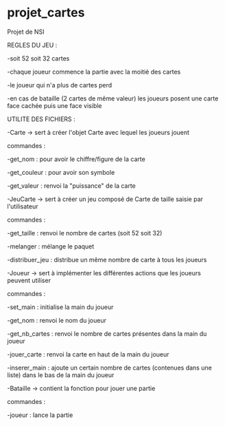# projet_cartes
Projet de NSI 


REGLES DU JEU :

-soit 52 soit 32 cartes

-chaque joueur commence la partie avec la moitié des cartes

-le joueur qui n'a plus de cartes perd

-en cas de bataille (2 cartes de même valeur) les joueurs posent une carte face cachée puis une face visible


UTILITE DES FICHIERS :

-Carte -> sert à créer l'objet Carte avec lequel les joueurs jouent

  commandes :
  
  -get_nom : pour avoir le chiffre/figure de la carte 
  
  -get_couleur : pour avoir son symbole
  
  -get_valeur : renvoi la "puissance" de la carte
  
  
-JeuCarte -> sert à créer un jeu composé de Carte de taille saisie par l'utilisateur

  commandes :
  
  -get_taille : renvoi le nombre de cartes (soit 52 soit 32)
  
  -melanger : mélange le paquet
  
  -distribuer_jeu : distribue un même nombre de carte à tous les joueurs
  
-Joueur -> sert à implémenter les différentes actions que les joueurs peuvent utiliser

  commandes :
  
  -set_main : initialise la main du joueur
  
  -get_nom : renvoi le nom du joueur
  
  -get_nb_cartes : renvoi le nombre de cartes présentes dans la main du joueur
  
  -jouer_carte : renvoi la carte en haut de la main du joueur
  
  -inserer_main : ajoute un certain nombre de cartes (contenues dans une liste) dans le bas de la main du joueur
  
  
-Bataille -> contient la fonction pour jouer une partie

  commandes :
  
  -joueur : lance la partie
  
 
  
